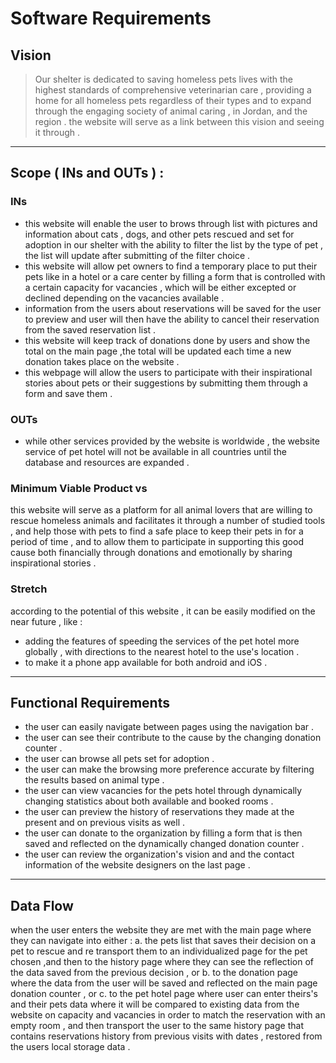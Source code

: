 # Software Requirements
## Vision
> Our shelter is dedicated to saving homeless pets lives with the highest standards of comprehensive  veterinarian care , providing a home for all homeless pets regardless of their types and to expand through the engaging society of animal caring , in Jordan, and the region .
the website will serve as a link between this vision and seeing it through . 
*** 
## Scope ( INs and OUTs ) : 
###  INs
*  this website will enable the user to brows through list with pictures and information about cats , dogs, and other pets rescued and set for adoption in our shelter  with the ability to filter the list by the type of pet , the list will update after submitting of the filter choice .
* this website will allow pet owners to find a temporary place to put their pets like in a hotel or a care center by filling a form that is controlled with a certain capacity for vacancies , which will be either excepted or declined depending on the vacancies available  .
* information from the users about reservations will be saved for the user to preview and  user will then have the ability  to cancel their reservation from the saved  reservation list .
*  this website will keep track of donations done by users and show the total on the main page ,the total will be updated each time a new donation takes place on the website .
* this webpage will allow the users to participate with their inspirational  stories about pets or their suggestions by submitting them through a form and save them .
### OUTs 
* while other services provided by the website is worldwide ,  the website service of pet hotel will not be available in all countries until the database and resources are expanded .
 
### Minimum Viable Product vs
this website will serve as a platform for all animal lovers that are willing to rescue homeless animals and facilitates it through a number of studied tools , and help those with pets to find a safe place to keep their pets in for a period of time , and to allow them to participate in supporting this good cause  both financially through donations and emotionally by sharing inspirational stories .
### Stretch
according to the potential of this website , it can be easily modified on the near future , like :
* adding the features of speeding the services of the pet hotel more globally , with directions to the nearest hotel to the use's location .
* to make it a phone app available for both android and iOS .
*** 
## Functional Requirements
* the user can easily navigate between pages using the navigation bar .
* the user can see their contribute to the cause by the changing  donation counter .
* the  user can browse all pets set for adoption .
* the user can make the browsing more preference accurate by filtering the results based on animal type .
* the user can view vacancies for the pets hotel through dynamically changing statistics about both available and booked rooms .
* the user can preview the history of reservations they made at the present and  on previous visits as well .
* the user can donate to the organization by filling a form that is then saved and reflected on the dynamically changed donation counter .
* the user can review the organization's vision and  and the contact information of the website designers on the last page .
*** 
## Data Flow
when the user enters the website they are met with the main page  where they can navigate into either : a. the pets list that saves their decision on a pet to rescue and re transport them to an individualized page for the pet chosen ,and then to the history page where they can see the reflection of the data saved from the previous decision , or b. to the donation page where the data from the user will be saved and reflected on the main page donation counter , or c. to the pet hotel page where user can enter theirs's and their pets data where it will be compared to existing data from the website on capacity and vacancies in order to match the reservation with an empty room , and then transport the user to the same history page that contains reservations history from previous visits with dates , restored from the users local storage data .